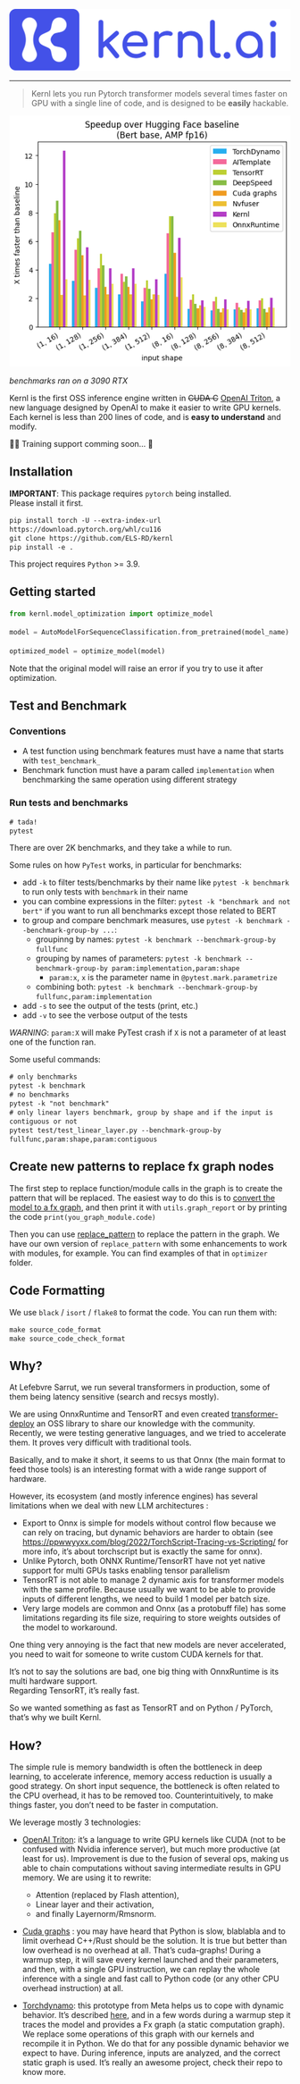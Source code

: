 ![Kernl logo](./resources/images/logo-readme.svg)

---

> Kernl lets you run Pytorch transformer models several times faster on GPU with a single line of code, 
> and is designed to be **easily** hackable.

<p align="center">
  <img src="./resources/images/speedup.png">
</p>

*benchmarks ran on a 3090 RTX*

Kernl is the first OSS inference engine written in ~~CUDA C~~ [OpenAI Triton](https://openai.com/blog/triton/), 
a new language designed by OpenAI to make it easier to write GPU kernels.  
Each kernel is less than 200 lines of code, and is **easy to understand** and modify.

🎅🎄 Training support comming soon... 🤯

## Installation

**IMPORTANT**: This package requires `pytorch` being installed.  
Please install it first.

```shell
pip install torch -U --extra-index-url https://download.pytorch.org/whl/cu116
git clone https://github.com/ELS-RD/kernl
pip install -e .
```

This project requires `Python` >= 3.9.

## Getting started

```python
from kernl.model_optimization import optimize_model

model = AutoModelForSequenceClassification.from_pretrained(model_name).eval().cuda()

optimized_model = optimize_model(model)
```

Note that the original model will raise an error if you try to use it after optimization.

## Test and Benchmark

### Conventions

- A test function using benchmark features must have a name that starts with `test_benchmark_`
- Benchmark function must have a param called `implementation` when benchmarking the same operation using different
  strategy

### Run tests and benchmarks

```shell
# tada!
pytest
```

There are over 2K benchmarks, and they take a while to run.

Some rules on how `PyTest` works, in particular for benchmarks:

- add `-k` to filter tests/benchmarks by their name like `pytest -k benchmark` to run only tests with `benchmark`
  in their name
- you can combine expressions in the filter: `pytest -k "benchmark and not bert"` if you want to run all benchmarks
  except those related to BERT
- to group and compare benchmark measures, use `pytest -k benchmark --benchmark-group-by ...`:
  - groupinng by names: `pytest -k benchmark --benchmark-group-by fullfunc`
  - grouping by names of parameters: `pytest -k benchmark --benchmark-group-by param:implementation,param:shape`
    - `param:x`, `x` is the parameter name in `@pytest.mark.parametrize`
  - combining both: `pytest -k benchmark --benchmark-group-by fullfunc,param:implementation`
- add `-s` to see the output of the tests (print, etc.)
- add `-v` to see the verbose output of the tests

*WARNING*: `param:X` will make PyTest crash if `X` is not a parameter of at least one of the function ran.

Some useful commands:

```shell
# only benchmarks
pytest -k benchmark
# no benchmarks
pytest -k "not benchmark"
# only linear layers benchmark, group by shape and if the input is contiguous or not 
pytest test/test_linear_layer.py --benchmark-group-by fullfunc,param:shape,param:contiguous
```

## Create new patterns to replace fx graph nodes

The first step to replace function/module calls in the graph is to create the pattern that will be replaced.
The easiest way to do this is to [convert the model to a fx graph](https://pytorch.org/docs/stable/fx.html), and then
print it with `utils.graph_report` or by printing the code `print(you_graph_module.code)`

Then you can use [replace_pattern](https://pytorch.org/docs/stable/fx.html#torch.fx.replace_pattern) to replace the
pattern in the graph. We have our own version of `replace_pattern` with some enhancements to work with modules, for
example. You can find examples of that in `optimizer` folder.

## Code Formatting

We use `black` / `isort` / `flake8` to format the code. You can run them with:

```shell
make source_code_format
make source_code_check_format
```

## Why?

At Lefebvre Sarrut, we run several transformers in production, some of them being latency sensitive (search and recsys mostly).

We are using OnnxRuntime and TensorRT and even created 
[transformer-deploy](https://github.com/ELS-RD/transformer-deploy) an OSS library to share our knowledge with the community.  
Recently, we were testing generative languages, and we tried to accelerate them. It proves very difficult with traditional tools.

Basically, and to make it short, it seems to us that Onnx (the main format to feed those tools) is an interesting 
format with a wide range support of hardware. 

However, its ecosystem (and mostly inference engines) has several limitations when we deal with new LLM architectures :

* Export to Onnx is simple for models without control flow because we can rely on tracing, 
  but dynamic behaviors are harder to obtain (see https://ppwwyyxx.com/blog/2022/TorchScript-Tracing-vs-Scripting/ for 
  more info, it’s about torchscript but is exactly the same for onnx).
* Unlike Pytorch, both ONNX Runtime/TensorRT have not yet native support for multi GPUs tasks enabling tensor parallelism
* TensorRT is not able to manage 2 dynamic axis for transformer models with the same profile. 
  Because usually we want to be able to provide inputs of different lengths, we need to build 1 model per batch size.
* Very large models are common and Onnx (as a protobuff file) has some limitations regarding its file size, 
  requiring to store weights outsides of the model to workaround.

One thing very annoying is the fact that new models are never accelerated, you need to wait for someone to write custom CUDA kernels for that.

It’s not to say the solutions are bad, one big thing with OnnxRuntime is its multi hardware support.  
Regarding TensorRT, it’s really fast.

So we wanted something as fast as TensorRT and on Python / PyTorch, that’s why we built Kernl.

## How?

The simple rule is memory bandwidth is often the bottleneck in deep learning, to accelerate inference, memory access 
reduction is usually a good strategy. 
On short input sequence, the bottleneck is often related to the CPU overhead, it has to be removed too. 
Counterintuitively, to make things faster, you don’t need to be faster in computation.

We leverage mostly 3 technologies:

* [OpenAI Triton](https://triton-lang.org/): it’s a language to write GPU kernels like CUDA (not to be confused with 
  Nvidia inference server), but much more productive (at least for us). 
  Improvement is due to the fusion of several ops, making us able to chain computations without
  saving intermediate results in GPU memory. We are using it to rewrite:

  * Attention (replaced by Flash attention),
  * Linear layer and their activation,
  * and finally Layernorm/Rmsnorm.

* [Cuda graphs](https://pytorch.org/blog/accelerating-pytorch-with-cuda-graphs/) : you may have heard that Python is slow,
  blablabla and to limit overhead C++/Rust should be the solution.
  It is true but better than low overhead is no overhead at all. That’s cuda-graphs!
  During a warmup step, it will save every kernel launched and their parameters, and then, with a single GPU instruction,
  we can replay the whole inference with a single and fast call to Python code (or any other CPU overhead instruction) 
  at all.

* [Torchdynamo](https://github.com/pytorch/torchdynamo/): this prototype from Meta helps us to cope with dynamic
  behavior. It’s described [here](https://dev-discuss.pytorch.org/t/torchinductor-a-pytorch-native-compiler-with-define-by-run-ir-and-symbolic-shapes/747),
  and in a few words during a warmup step it traces the model and provides a Fx graph (a static computation graph).
  We replace some operations of this graph with our kernels and recompile it in Python.
  We do that for any possible dynamic behavior we expect to have. During inference, inputs are analyzed, and the correct
  static graph is used. It’s really an awesome project, check their repo to know more.
